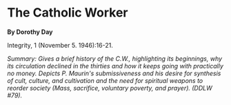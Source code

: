The Catholic Worker
===================

**By Dorothy Day**

Integrity, 1 (November 5. 1946):16-21.

*Summary: Gives a brief history of the C.W., highlighting its
beginnings, why its circulation declined in the thirties and how it
keeps going with practically no money. Depicts P. Maurin's
submissiveness and his desire for synthesis of cult, culture, and
cultivation and the need for spiritual weapons to reorder society (Mass,
sacrifice, voluntary poverty, and prayer). (DDLW \#79).*


